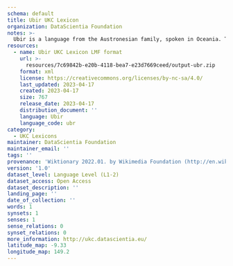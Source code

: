 ```yaml
---
schema: default
title: Ubir UKC Lexicon
organization: DataScientia Foundation
notes: >-
  Ubir is a language from the Austronesian family, spoken in Oceania. The UKC Lexicon of Ubir is represented as a lexico-semantic network. It consists of words, word senses, synsets, as well as sense-level and synset-level relationships.
resources:
  - name: Ubir UKC Lexicon LMF format
    url: >-
      resources/7c69842b-e20b-4118-bea7-e23d7669ceed/output-ubr.zip
    format: xml
    license: https://creativecommons.org/licenses/by-nc-sa/4.0/
    last_updated: 2023-04-17
    created: 2023-04-17
    size: 767
    release_date: 2023-04-17
    distribution_document: ''
    language: Ubir
    language_code: ubr
category:
  - UKC Lexicons
maintainer: DataScientia Foundation
maintainer_email: ''
tags: ''
provenance: 'Wiktionary 2022.01. by Wikimedia Foundation (http://en.wiktionary.org); Princeton WordNet 2.1 by Princeton University (https://wordnet.princeton.edu)'
version: '1.0'
dataset_level: Language Level (L1-2)
dataset_access: Open Access
dataset_description: ''
landing_page: ''
date_of_collection: ''
words: 1
synsets: 1
senses: 1
sense_relations: 0
synset_relations: 0
more_information: http://ukc.datascientia.eu/
latitude_map: -9.33
longitude_map: 149.2
---
```


